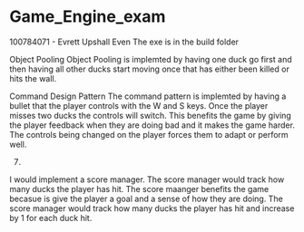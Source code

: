 # Game_Engine_exam
100784071 - Evrett Upshall
Even
The exe is in the build folder


Object Pooling
Object Pooling is implemted by having one duck go first and 
then having all other ducks start moving once that has either been killed or hits the wall.


Command Design Pattern
The command pattern is implemted by having a bullet that the player controls with the W and S keys.
Once the player misses two ducks the controls will switch.
This benefits the game by giving the player feedback when they are doing bad and it makes the game harder.
The controls being changed on the player forces them to adapt or perform well.


7)

I would implement a score manager. The score manager would track how many ducks the player has hit.
The score maanger benefits the game becasue is give the player a goal and a sense of how they are doing.
The score manager would track how many ducks the player has hit and increase by 1 for each duck hit.